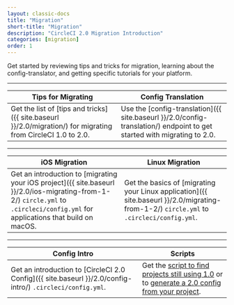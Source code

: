 ```yaml
---
layout: classic-docs
title: "Migration"
short-title: "Migration"
description: "CircleCI 2.0 Migration Introduction"
categories: [migration]
order: 1
---
```



Get started by reviewing tips and tricks for migration, learning about the config-translator, and getting specific tutorials for your platform.
<hr>


Tips for Migrating       | Config Translation
----------------------------|----------------------
Get the list of [tips and tricks]({{ site.baseurl }}/2.0/migration/) for migrating from CircleCI 1.0 to 2.0.  |   Use the [config-translation]({{ site.baseurl }}/2.0/config-translation/) endpoint to get started with migrating to 2.0.

<hr>

iOS Migration | Linux Migration
------------------------|------------------
Get an introduction to [migrating your iOS project]({{ site.baseurl }}/2.0/ios-migrating-from-1-2/) `circle.yml` to `.circleci/config.yml` for applications that build on macOS. |  Get the basics of [migrating your Linux application]({{ site.baseurl }}/2.0/migrating-from-1-2/) `circle.yml` to `.circleci/config.yml`.

<hr>

Config Intro | Scripts
------------------------|------------------
Get an introduction to [CircleCI 2.0 Config]({{ site.baseurl }}/2.0/config-intro/) `.circleci/config.yml`. |  Get the [script to find projects still using 1.0](https://github.com/CircleCI-Public/find-circle-yml) or to [generate a 2.0 config from your project](https://github.com/CircleCI-Public/circleci-config-generator).
